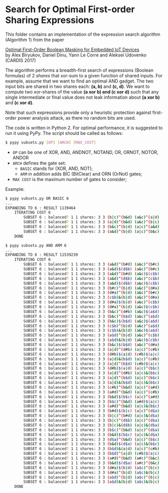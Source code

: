# Search for Optimal First-order Sharing Expressions

This folder contains an implementation of the expression search algorithm (Algorithm 1) from the paper

[Optimal First-Order Boolean Masking for Embedded IoT Devices](https://link.springer.com/chapter/10.1007/978-3-319-75208-2_2) \
by Alex Biryukov, Daniel Dinu, Yann Le Corre and Aleksei Udovenko (CARDIS 2017)

The algorithm performs a breadth-first search of expressions (Boolean formulas) of 2 *shares* that xor-sum to a given function of shared inputs. For example, assume that we want to find an optimal AND gadget. The two input bits are shared in two shares each: **(a, b)** and **(c, d)**. We want to compute two xor-shares of the value **(a xor b) and (c xor d)** such that any single intermediate or final value does not leak information about **(a xor b)** and **(c xor d)**. 

Note that such expressions provide only a heuristic protection against first-order power analysis attack, as there no random bits are used. 

The code is written in Python 2. For optimal performance, it is suggested to run it using PyPy. The script should be called as follows:

```bash
$ pypy subsets.py [OP] [ARCH] [MAX_COST]
```

- `OP` can be one of XOR, AND, ANDNOT, NOTAND, OR, ORNOT, NOTOR, ANDOR
- `ARCH` defines the gate set:
    - `BASIC`  stands for (XOR, AND, NOT);
    - `ARM` in addition adds BIC (BitClear) and ORN (OrNot) gates;
- `MAX COST` is the maximum number of gates to consider;

Example:
``` bash
$ pypy subsets.py OR BASIC 6
...
EXPANDING TO 6 : RESULT 1139464
    ITERATING COST 6
        SUBSET 6 : balanced? 1 1 shares: 3 3 (b|c)^(b&d) (a&c)^(a|d)
        SUBSET 6 : balanced? 1 1 shares: 3 3 (a|d)^(b&d) (a&c)^(b|c)
        SUBSET 6 : balanced? 1 1 shares: 3 3 (b&c)^(b|d) (a|c)^(a&d)
        SUBSET 6 : balanced? 1 1 shares: 3 3 (a&d)^(b|d) (a|c)^(b&c)
    DONE

$ pypy subsets.py AND ARM 6
...
EXPANDING TO 6 : RESULT 11539239
    ITERATING COST 6
        SUBSET 6 : balanced? 1 1 shares: 3 3 (a&d)^(b#d) (a&c)^(b#c)
        SUBSET 6 : balanced? 1 1 shares: 3 3 (a&d)$(d$b) (a&c)^(b#c)
        SUBSET 6 : balanced? 1 1 shares: 3 3 (a&d)^(b#d) (a&c)$(c$b)
        SUBSET 6 : balanced? 1 1 shares: 3 3 (a&d)^(d$b) (a&c)^(c$b)
        SUBSET 6 : balanced? 1 1 shares: 3 3 (a&d)$(d$b) (a&c)$(c$b)
        SUBSET 6 : balanced? 1 1 shares: 3 3 (b#c)^(b|d) (a&c)^(d#a)
        SUBSET 6 : balanced? 1 1 shares: 3 3 (d#a)^(b|d) (a&c)^(b#c)
        SUBSET 6 : balanced? 1 1 shares: 3 3 (c$b)&(b|d) (a&c)^(d#a)
        SUBSET 6 : balanced? 1 1 shares: 3 3 (d#a)$(b|d) (a&c)^(c$b)
        SUBSET 6 : balanced? 1 1 shares: 3 3 (d#a)^(b|d) (a&c)$(c$b)
        SUBSET 6 : balanced? 1 1 shares: 3 3 (b&c)^(d#b) (a&c)$(a$d)
        SUBSET 6 : balanced? 1 1 shares: 3 3 (b&c)^(b$d) (a&c)^(a$d)
        SUBSET 6 : balanced? 1 1 shares: 3 3 (b&c)$(b$d) (a&c)$(a$d)
        SUBSET 6 : balanced? 1 1 shares: 3 3 (c$b)^(b|d) (a&c)^(a$d)
        SUBSET 6 : balanced? 1 1 shares: 3 3 (c$b)&(b|d) (a&c)$(a$d)
        SUBSET 6 : balanced? 1 1 shares: 3 3 (a$d)^(b|d) (a&c)^(c$b)
        SUBSET 6 : balanced? 1 1 shares: 3 3 (a$d)&(b|d) (a&c)$(c$b)
        SUBSET 6 : balanced? 1 1 shares: 3 3 (b&c)$(b$d) (a&c)^(d#a)
        SUBSET 6 : balanced? 1 1 shares: 3 3 (a|d)^(d#b) (a|c)^(c#b)
        SUBSET 6 : balanced? 1 1 shares: 3 3 (d#b)$(a|d) (c#b)$(a|c)
        SUBSET 6 : balanced? 1 1 shares: 3 3 (a|d)&(b$d) (a|c)^(c#b)
        SUBSET 6 : balanced? 1 1 shares: 3 3 (a|d)^(b$d) (c#b)$(a|c)
        SUBSET 6 : balanced? 1 1 shares: 3 3 (d#b)$(a|d) (a|c)^(b$c)
        SUBSET 6 : balanced? 1 1 shares: 3 3 (a|d)^(d#b) (a|c)&(b$c)
        SUBSET 6 : balanced? 1 1 shares: 3 3 (a|d)^(b$d) (a|c)^(b$c)
        SUBSET 6 : balanced? 1 1 shares: 3 3 (a|d)&(b$d) (a|c)&(b$c)
        SUBSET 6 : balanced? 1 1 shares: 3 3 (c#b)^(b&d) (a|c)^(a#d)
        SUBSET 6 : balanced? 1 1 shares: 3 3 (a#d)^(b&d) (a|c)^(c#b)
        SUBSET 6 : balanced? 1 1 shares: 3 3 (b&d)$(b$c) (a|c)^(a#d)
        SUBSET 6 : balanced? 1 1 shares: 3 3 (b$c)^(b&d) (a#d)$(a|c)
        SUBSET 6 : balanced? 1 1 shares: 3 3 (a#d)^(b&d) (a|c)&(b$c)
        SUBSET 6 : balanced? 1 1 shares: 3 3 (b#d)$(b|c) (a|c)^(d$a)
        SUBSET 6 : balanced? 1 1 shares: 3 3 (b|c)^(b#d) (a|c)&(d$a)
        SUBSET 6 : balanced? 1 1 shares: 3 3 (b|c)^(d$b) (a|c)^(d$a)
        SUBSET 6 : balanced? 1 1 shares: 3 3 (b|c)&(d$b) (a|c)&(d$a)
        SUBSET 6 : balanced? 1 1 shares: 3 3 (b$c)^(b&d) (a|c)^(d$a)
        SUBSET 6 : balanced? 1 1 shares: 3 3 (b&d)$(b$c) (a|c)&(d$a)
        SUBSET 6 : balanced? 1 1 shares: 3 3 (d$a)^(b&d) (a|c)^(b$c)
        SUBSET 6 : balanced? 1 1 shares: 3 3 (b&d)$(d$a) (a|c)&(b$c)
        SUBSET 6 : balanced? 1 1 shares: 3 3 (b$d)&(a|d) (a|c)^(c#b)
        SUBSET 6 : balanced? 1 1 shares: 3 3 (b$d)^(a|d) (c#b)$(a|c)
        SUBSET 6 : balanced? 1 1 shares: 3 3 (a#d)^(b&d) (a#c)^(b&c)
        SUBSET 6 : balanced? 1 1 shares: 3 3 (b&d)$(d$a) (a#c)^(b&c)
        SUBSET 6 : balanced? 1 1 shares: 3 3 (d#a)$(b|d) (a$c)^(b|c)
        SUBSET 6 : balanced? 1 1 shares: 3 3 (d#a)^(b|d) (a$c)&(b|c)
        SUBSET 6 : balanced? 1 1 shares: 3 3 (a$d)^(b|d) (a$c)^(b|c)
        SUBSET 6 : balanced? 1 1 shares: 3 3 (a$d)&(b|d) (a$c)&(b|c)
    DONE
```
